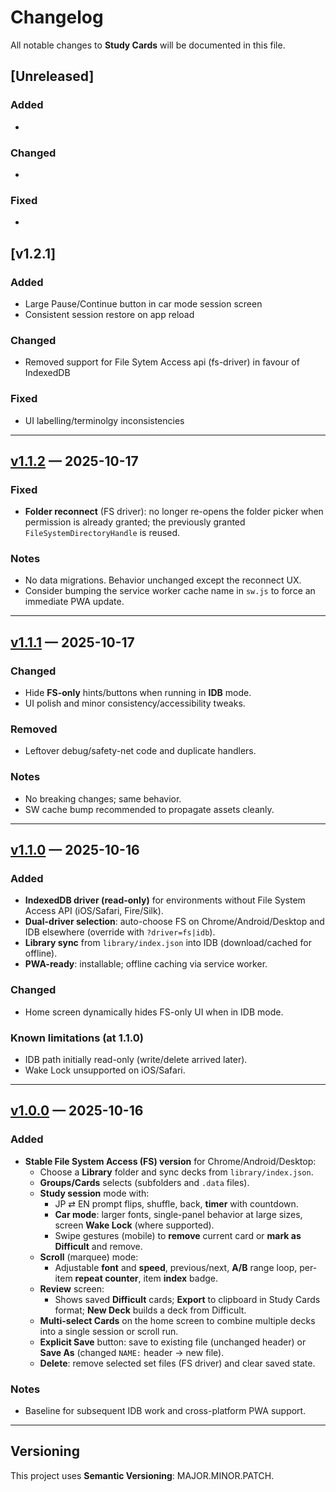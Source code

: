 # Changelog

All notable changes to **Study Cards** will be documented in this file.

## [Unreleased]
### Added
-

### Changed
-

### Fixed
-

## [v1.2.1]
### Added
- Large Pause/Continue button in car mode session screen
- Consistent session restore on app reload

### Changed
- Removed support for File Sytem Access api (fs-driver) in favour of IndexedDB

### Fixed
- UI labelling/terminolgy inconsistencies

---
## [v1.1.2] — 2025-10-17
### Fixed
- **Folder reconnect** (FS driver): no longer re-opens the folder picker when permission is already granted; the previously granted `FileSystemDirectoryHandle` is reused.

### Notes
- No data migrations. Behavior unchanged except the reconnect UX.
- Consider bumping the service worker cache name in `sw.js` to force an immediate PWA update.

---

## [v1.1.1] — 2025-10-17
### Changed
- Hide **FS-only** hints/buttons when running in **IDB** mode.
- UI polish and minor consistency/accessibility tweaks.

### Removed
- Leftover debug/safety-net code and duplicate handlers.

### Notes
- No breaking changes; same behavior.
- SW cache bump recommended to propagate assets cleanly.

---

## [v1.1.0] — 2025-10-16
### Added
- **IndexedDB driver (read-only)** for environments without File System Access API (iOS/Safari, Fire/Silk).
- **Dual-driver selection**: auto-choose FS on Chrome/Android/Desktop and IDB elsewhere (override with `?driver=fs|idb`).
- **Library sync** from `library/index.json` into IDB (download/cached for offline).
- **PWA-ready**: installable; offline caching via service worker.

### Changed
- Home screen dynamically hides FS-only UI when in IDB mode.

### Known limitations (at 1.1.0)
- IDB path initially read-only (write/delete arrived later).
- Wake Lock unsupported on iOS/Safari.

---

## [v1.0.0] — 2025-10-16
### Added
- **Stable File System Access (FS) version** for Chrome/Android/Desktop:
  - Choose a **Library** folder and sync decks from `library/index.json`.
  - **Groups/Cards** selects (subfolders and `.data` files).
  - **Study session** mode with:
    - JP ⇄ EN prompt flips, shuffle, back, **timer** with countdown.
    - **Car mode**: larger fonts, single-panel behavior at large sizes, screen **Wake Lock** (where supported).
    - Swipe gestures (mobile) to **remove** current card or **mark as Difficult** and remove.
  - **Scroll** (marquee) mode:
    - Adjustable **font** and **speed**, previous/next, **A/B** range loop, per-item **repeat counter**, item **index** badge.
  - **Review** screen:
    - Shows saved **Difficult** cards; **Export** to clipboard in Study Cards format; **New Deck** builds a deck from Difficult.
  - **Multi-select Cards** on the home screen to combine multiple decks into a single session or scroll run.
  - **Explicit Save** button: save to existing file (unchanged header) or **Save As** (changed `NAME:` header → new file).
  - **Delete**: remove selected set files (FS driver) and clear saved state.

### Notes
- Baseline for subsequent IDB work and cross-platform PWA support.

---

## Versioning
This project uses **Semantic Versioning**: MAJOR.MINOR.PATCH.

[v1.1.2]: https://github.com/darrell-plant/study-cards/releases/tag/v1.1.2
[v1.1.1]: https://github.com/darrell-plant/study-cards/releases/tag/v1.1.1
[v1.1.0]: https://github.com/darrell-plant/study-cards/releases/tag/v1.1.0
[v1.0.0]: https://github.com/darrell-plant/study-cards/releases/tag/v1.0.0
